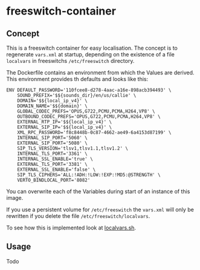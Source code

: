 # freeswitch-container

## Concept

This is a freeswitch container for easy localisation. The concept
is to regenerate `vars.xml` at startup, depending on the existence of
a file `localvars` in freeswitchs `/etc/freeswitch` directory.

The Dockerfile contains an environment from which the Values are derived.
This environment provides th defaults and looks like this:

```
ENV DEFAULT_PASSWORD='110fcee8-d278-4aac-a16e-898acb394493' \
    SOUND_PREFIX='$${sounds_dir}/en/us/callie' \
    DOMAIN='$${local_ip_v4}' \
    DOMAIN_NAME='$${domain}' \
    GLOBAL_CODEC_PREFS='OPUS,G722,PCMU,PCMA,H264,VP8' \
    OUTBOUND_CODEC_PREFS='OPUS,G722,PCMU,PCMA,H264,VP8' \
    EXTERNAL_RTP_IP='$${local_ip_v4}' \
    EXTERNAL_SIP_IP='$${local_ip_v4}' \
    XML_RPC_PASSWORD='f8c8448b-0c87-4662-ae49-6a4153d87199' \
    INTERNAL_SIP_PORT='5060' \
    EXTERNAL_SIP_PORT='5080' \
    SIP_TLS_VERSION='tlsv1,tlsv1.1,tlsv1.2' \
    INTERNAL_TLS_PORT='3361' \
    INTERNAL_SSL_ENABLE='true' \
    EXTERNAL_TLS_PORT='3381' \
    EXTERNAL_SSL_ENABLE='false' \
    SIP_TLS_CIPHERS='ALL:!ADH:!LOW:!EXP:!MD5:@STRENGTH' \
    VERTO_BINDLOCAL_PORT='8082'
```

You can overwrite each of the Variables during start of an instance
of this image.

If you use a persistent volume for `/etc/freeswitch` the `vars.xml`
will only be rewritten if you delete the file `/etc/freeswitch/localvars`.

To see how this is implemented look at [localvars.sh](entrypoint.d/localvars.sh).

## Usage

Todo
